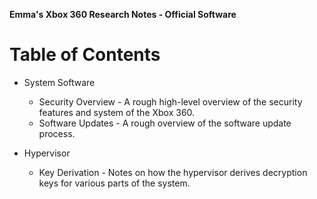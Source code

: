 **Emma's Xbox 360 Research Notes - Official Software**

# Table of Contents

* System Software
    * Security Overview - A rough high-level overview of the security features
      and system of the Xbox 360.
    * Software Updates - A rough overview of the software update process.

* Hypervisor
    * Key Derivation - Notes on how the hypervisor derives decryption keys for
    various parts of the system.

